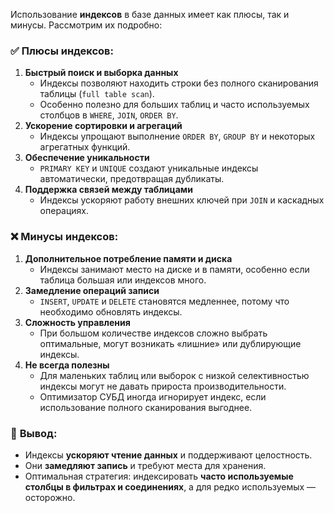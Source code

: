 Использование **индексов** в базе данных имеет как плюсы, так и минусы. Рассмотрим их подробно:
### ✅ **Плюсы индексов:**
1. **Быстрый поиск и выборка данных**
    - Индексы позволяют находить строки без полного сканирования таблицы (`full table scan`).
    - Особенно полезно для больших таблиц и часто используемых столбцов в `WHERE`, `JOIN`, `ORDER BY`.
2. **Ускорение сортировки и агрегаций**
    - Индексы упрощают выполнение `ORDER BY`, `GROUP BY` и некоторых агрегатных функций.
3. **Обеспечение уникальности**
    - `PRIMARY KEY` и `UNIQUE` создают уникальные индексы автоматически, предотвращая дубликаты.
4. **Поддержка связей между таблицами**
    - Индексы ускоряют работу внешних ключей при `JOIN` и каскадных операциях.
### ❌ **Минусы индексов:**
1. **Дополнительное потребление памяти и диска**
    - Индексы занимают место на диске и в памяти, особенно если таблица большая или индексов много.
2. **Замедление операций записи**
    - `INSERT`, `UPDATE` и `DELETE` становятся медленнее, потому что необходимо обновлять индексы.
3. **Сложность управления**
    - При большом количестве индексов сложно выбрать оптимальные, могут возникать «лишние» или дублирующие индексы.
4. **Не всегда полезны**
    - Для маленьких таблиц или выборок с низкой селективностью индексы могут не давать прироста производительности.
    - Оптимизатор СУБД иногда игнорирует индекс, если использование полного сканирования выгоднее.
### 📌 **Вывод:**
- Индексы **ускоряют чтение данных** и поддерживают целостность.
- Они **замедляют запись** и требуют места для хранения.
- Оптимальная стратегия: индексировать **часто используемые столбцы в фильтрах и соединениях**, а для редко используемых — осторожно.